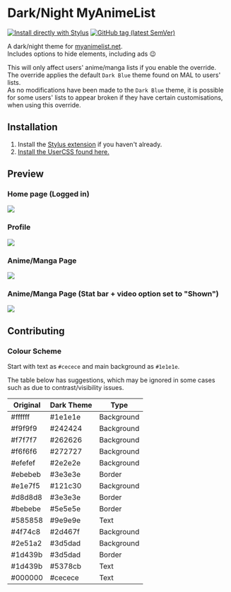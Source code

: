 # Dark/Night MyAnimeList
[![Install directly with Stylus](https://img.shields.io/badge/Install%20directly%20with-Stylus-238b8b.svg)](https://raw.githubusercontent.com/cicerakes/DarkNight-MyAnimeList/master/DarkNightMAL.user.css)
[![GitHub tag (latest SemVer)](https://img.shields.io/github/tag/cicerakes/DarkNight-MyAnimeList.svg?label=version)](https://github.com/cicerakes/DarkNight-MyAnimeList/tags)

A dark/night theme for [myanimelist.net](https://myanimelist.net/).  
Includes options to hide elements, including ads :wink:

This will only affect users' anime/manga lists if you enable the override.  
The override applies the default `Dark Blue` theme found on MAL to users' lists.  
As no modifications have been made to the `Dark Blue` theme, it is possible for some users' lists to appear broken if they have certain customisations, when using this override.

## Installation
1. Install the [Stylus extension](https://add0n.com/stylus.html) if you haven't already.
2. [Install the UserCSS found here.](https://raw.githubusercontent.com/cicerakes/DarkNight-MyAnimeList/master/DarkNightMAL.user.css)

## Preview
### Home page (Logged in)
![](https://raw.githubusercontent.com/cicerakes/DarkNight-MyAnimeList/master/images/screenshots/main.png)

### Profile
![](https://raw.githubusercontent.com/cicerakes/DarkNight-MyAnimeList/master/images/screenshots/profile.png)

### Anime/Manga Page
![](https://raw.githubusercontent.com/cicerakes/DarkNight-MyAnimeList/master/images/screenshots/animanga_default.png)

### Anime/Manga Page (Stat bar + video option set to "Shown")
![](https://raw.githubusercontent.com/cicerakes/DarkNight-MyAnimeList/master/images/screenshots/animanga_statbar.png)

## Contributing
### Colour Scheme
Start with text as `#cecece` and main background as `#1e1e1e`.

The table below has suggestions, which may be ignored in some cases such as due to contrast/visibility issues.

| Original | Dark Theme | Type |
|---|---|---|
| #ffffff | #1e1e1e | Background |
| #f9f9f9 | #242424 | Background |
| #f7f7f7 | #262626 | Background |
| #f6f6f6 | #272727 | Background |
| #efefef | #2e2e2e | Background |
| #ebebeb | #3e3e3e | Border |
| #e1e7f5 | #121c30 | Background |
| #d8d8d8 | #3e3e3e | Border |
| #bebebe | #5e5e5e | Border |
| #585858 | #9e9e9e | Text |
| #4f74c8 | #2d467f | Background |
| #2e51a2 | #3d5dad | Background |
| #1d439b | #3d5dad | Border |
| #1d439b | #5378cb | Text |
| #000000 | #cecece | Text |
